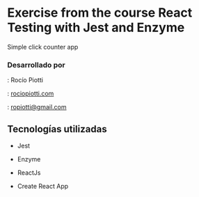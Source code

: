 # Exercise from the course React Testing with Jest and Enzyme

Simple click counter app

### Desarrollado por

: Rocío Piotti

: [rociopiotti.com](https://www.rociopiotti.com/)

: ropiotti@gmail.com


## Tecnologías utilizadas

- Jest

- Enzyme

- ReactJs

- Create React App
